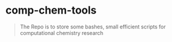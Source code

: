# comp-chem-tools
> The Repo is to store some bashes, small efficient scripts for computational chemistry research 
